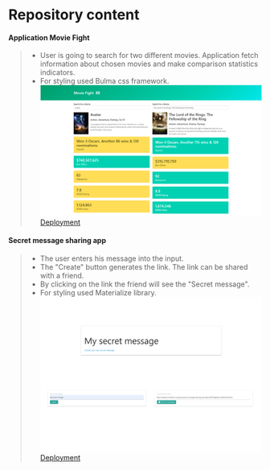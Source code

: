 # Repository content
#### Application Movie Fight
> - User is going to search for two different movies. Application fetch information about chosen movies and make comparison statistics indicators.  
> - For styling used Bulma css framework. 
>![Screenshot](assets/img-movie-fight.png)
>[Deployment](https://nadyashvedko.github.io/mini-projects-js/movie-fight/)
#### Secret message sharing app
> - The user enters his message into the input.
> - The "Create" button generates the link. The link can be shared with a friend.  
> - By clicking on the link the friend will see the "Secret message".   
> - For styling used Materialize library. 
>![Screenshot](assets/secret-message-app.png)
>[Deployment](https://www.example.com/)